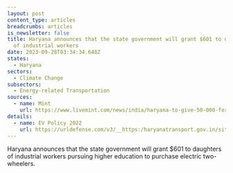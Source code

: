 ```yaml
---
layout: post
content_type: articles
breadcrumbs: articles
is_newsletter: false
title: Haryana announces that the state government will grant $601 to daughters
  of industrial workers
date: 2023-09-28T03:34:34.648Z
states:
  - Haryana
sectors:
  - Climate Change
subsectors:
  - Energy-related Transportation
sources:
  - name: Mint
    url: https://www.livemint.com/news/india/haryana-to-give-50-000-for-daughters-of-industrial-workers-pursuing-higher-education-to-buy-electric-twowheelers-11694956834957.html
details:
  - name: EV Policy 2022
    url: https://urldefense.com/v3/__https:/haryanatransport.gov.in/sites/default/files/Electric*20Vehicle*20Policy_2.pdf__;JSU!!KRhing!cAEot1GOkhom3Vlochq6UjhoALqjvhf0JEWfdDdlhAkCiz4mmRV77HqaVkUTcLtxR6nlWO5uGbyCG8AVjmO_$
---
```

Haryana announces that the state government will grant $601 to daughters of industrial workers pursuing higher education to purchase electric two-wheelers.
